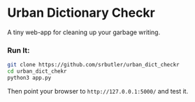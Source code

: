 # Urban Dictionary Checkr

A tiny web-app for cleaning up your garbage writing.

### Run It:

```sh
git clone https://github.com/srbutler/urban_dict_checkr
cd urban_dict_chekr
python3 app.py
```
Then point your browser to `http://127.0.0.1:5000/` and test it.